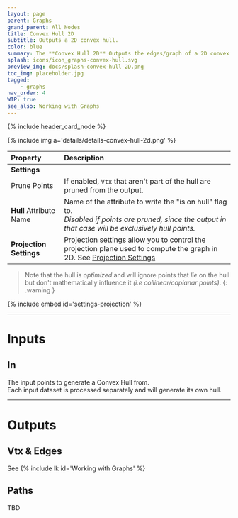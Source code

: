 ```yaml
---
layout: page
parent: Graphs
grand_parent: All Nodes
title: Convex Hull 2D
subtitle: Outputs a 2D convex hull.
color: blue
summary: The **Convex Hull 2D** Outputs the edges/graph of a 2D convex hull. Prune points to exclude non-hull vertices. Specify attributes and projection settings for customization.
splash: icons/icon_graphs-convex-hull.svg
preview_img: docs/splash-convex-hull-2D.png
toc_img: placeholder.jpg
tagged: 
    - graphs
nav_order: 4
WIP: true
see_also: Working with Graphs
---
```


{% include header_card_node %}

{% include img a='details/details-convex-hull-2d.png' %} 

| Property       | Description          |
|:-------------|:------------------|
|**Settings**||
| Prune Points           | If enabled, `Vtx` that aren't part of the hull are pruned from the output.   |
| **Hull** Attribute Name           | Name of the attribute to write the "is on hull" flag to.<br>*Disabled if points are pruned, since the output in that case will be exclusively hull points.* |
|**Projection Settings**| Projection settings allow you to control the projection plane used to compute the graph in 2D. See [Projection Settings](#settings-projection)|

> Note that the hull is *optimized* and will ignore points that *lie* on the hull but don't mathematically influence it *(i.e collinear/coplanar points)*.
{: .warning }

{% include embed id='settings-projection' %}

---
# Inputs
## In
The input points to generate a Convex Hull from.  
Each input dataset is processed separately and will generate its own hull.

---
# Outputs
## Vtx & Edges
See {% include lk id='Working with Graphs' %}

## Paths
TBD

